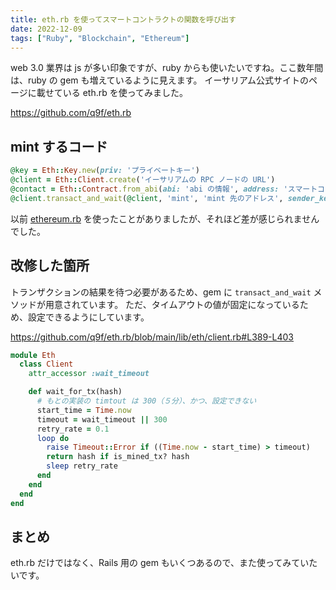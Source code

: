 ```yaml
---
title: eth.rb を使ってスマートコントラクトの関数を呼び出す
date: 2022-12-09
tags: ["Ruby", "Blockchain", "Ethereum"]
---
```


web 3.0 業界は js が多い印象ですが、ruby からも使いたいですね。ここ数年間は、ruby の gem も増えているように見えます。
イーサリアム公式サイトのページに載せている eth.rb を使ってみました。

https://github.com/q9f/eth.rb



<!--truncate-->

## mint するコード

```rb
@key = Eth::Key.new(priv: 'プライベートキー')
@client = Eth::Client.create('イーサリアムの RPC ノードの URL')
@contact = Eth::Contract.from_abi(abi: 'abi の情報', address: 'スマートコントラクトのアドレス', name: 'RBT')
@client.transact_and_wait(@client, 'mint', 'mint 先のアドレス', sender_key: @key)
```

以前 [ethereum.rb](https://github.com/EthWorks/ethereum.rb) を使ったことがありましたが、それほど差が感じられませんでした。

## 改修した箇所
トランザクションの結果を待つ必要があるため、gem に `transact_and_wait` メソッドが用意されています。
ただ、タイムアウトの値が固定になっているため、設定できるようにしています。

https://github.com/q9f/eth.rb/blob/main/lib/eth/client.rb#L389-L403

```rb
module Eth
  class Client
    attr_accessor :wait_timeout

    def wait_for_tx(hash)
      # もとの実装の timtout は 300（５分）、かつ、設定できない
      start_time = Time.now
      timeout = wait_timeout || 300
      retry_rate = 0.1
      loop do
        raise Timeout::Error if ((Time.now - start_time) > timeout)
        return hash if is_mined_tx? hash
        sleep retry_rate
      end
    end
  end
end
```

## まとめ
eth.rb だけではなく、Rails 用の gem もいくつあるので、また使ってみていたいです。

